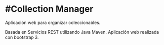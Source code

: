 #Collection Manager
=======
Aplicación web para organizar coleccionables.

Basada en Servicios REST utilizando Java Maven.
Aplicación web realizada con bootstrap 3.


